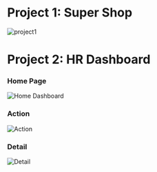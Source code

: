 # Project 1: Super Shop

![project1](https://user-images.githubusercontent.com/76039658/184950025-42c4518b-8602-4cf5-b59b-7fae0c3e4489.PNG)
#
#
# Project 2: HR Dashboard
### Home Page
![Home Dashboard](https://user-images.githubusercontent.com/76039658/185227791-13bda326-a7f0-4c8d-9c5d-af76b4fe57ec.PNG)

### Action
![Action](https://user-images.githubusercontent.com/76039658/185227819-64390a77-c8f3-458d-8c44-17a9e0232737.PNG)

### Detail
![Detail](https://user-images.githubusercontent.com/76039658/185227839-6f7d1b30-55e0-410d-b998-4ef05ef9394c.PNG)
